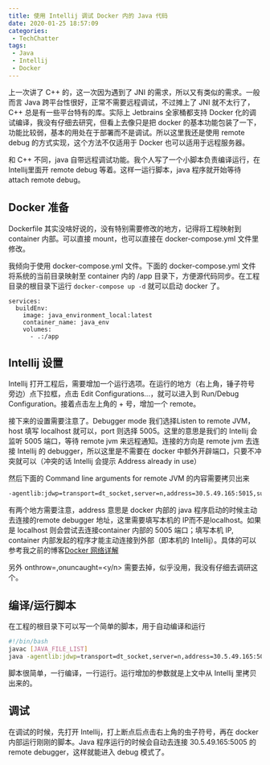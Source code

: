 ```yaml
---
title: 使用 Intellij 调试 Docker 内的 Java 代码
date: 2020-01-25 18:57:09
categories:
 - TechChatter
tags:
 - Java
 - Intellij
 - Docker
---
```


上一次讲了 C++ 的，这一次因为遇到了 JNI 的需求，所以又有类似的需求。一般而言 Java 跨平台性很好，正常不需要远程调试，不过摊上了 JNI 就不太行了，C++ 总是有一些平台特有的库。实际上 Jetbrains 全家桶都支持 Docker 化的调试编译，我没有仔细去研究，但看上去像只是把 docker 的基本功能包装了一下，功能比较弱，基本的用处在于部署而不是调试。所以这里我还是使用 remote debug 的方式实现，这个方法不仅适用于 Docker 也可以适用于远程服务器。

<!--more-->

和 C++ 不同，java 自带远程调试功能。我个人写了一个小脚本负责编译运行，在 Intellij里面开 remote debug 等着。这样一运行脚本，java 程序就开始等待 attach remote debug。

## Docker 准备

Dockerfile 其实没啥好说的，没有特别需要修改的地方，记得将工程映射到 container 内部。可以直接 mount，也可以直接在 docker-compose.yml 文件里修改。

我倾向于使用 docker-compose.yml 文件。下面的 docker-compose.yml 文件将系统的当前目录映射至 container 内的 /app 目录下，方便源代码同步。在工程目录的根目录下运行 `docker-compose up -d` 就可以启动 docker 了。

```
services:
  buildEnv:
    image: java_environment_local:latest
    container_name: java_env
    volumes:
      - .:/app
```

## Intellij 设置

Intellij 打开工程后，需要增加一个运行选项。在运行的地方（右上角，锤子符号旁边）点下拉框，点击 Edit Configurations...，就可以进入到 Run/Debug Configuration。接着点击左上角的 + 号，增加一个 remote。

接下来的设置需要注意了。Debugger mode 我们选择Listen to remote JVM，host 填写 localhost 就可以，port 则选择 5005。这里的意思是我们的 Intellij 会监听 5005 端口，等待 remote jvm 来远程通知。连接的方向是 remote jvm 去连接 Intellij 的 debugger，所以这里是不需要在 docker 中额外开辟端口，只要不冲突就可以（冲突的话 Intellij 会提示 Address already in use）

然后下面的 Command line arguments for remote JVM 的内容需要拷贝出来

```bash
-agentlib:jdwp=transport=dt_socket,server=n,address=30.5.49.165:5015,suspend=y,onthrow=<FQ exception class name>,onuncaught=<y/n>
```

有两个地方需要注意，address 意思是 docker 内部的 java 程序启动的时候主动去连接的remote debugger 地址，这里需要填写本机的 IP而不是localhost。如果是 localhost 则会尝试去连接container 内部的 5005 端口；填写本机 IP, container 内部发起的程序才能主动连接到外部（即本机的 Intellij）。具体的可以参考我之前的博客[Docker 网络详解](https://zjuturtle.com/2017/11/22/docker-network/)

另外 onthrow=<FQ exception class name>,onuncaught=<y/n> 需要去掉，似乎没用，我没有仔细去调研这个。


## 编译/运行脚本

在工程的根目录下可以写一个简单的脚本，用于自动编译和运行

```bash
#!/bin/bash
javac [JAVA_FILE_LIST]
java -agentlib:jdwp=transport=dt_socket,server=n,address=30.5.49.165:5005,suspend=y -classpath [YOUR_JAVA_CLASS_PATH] [JAVA_PROGRAM_LIKE{com.example.xxx}]
```

脚本很简单，一行编译，一行运行。运行增加的参数就是上文中从 Intellij 里拷贝出来的。

## 调试

在调试的时候，先打开 Intellij，打上断点后点击右上角的虫子符号，再在 docker 内部运行刚刚的脚本。Java 程序运行的时候会自动去连接 30.5.49.165:5005 的 remote debugger，这样就能进入 debug 模式了。



